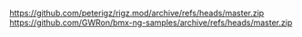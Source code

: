 https://github.com/peterigz/rigz.mod/archive/refs/heads/master.zip
https://github.com/GWRon/bmx-ng-samples/archive/refs/heads/master.zip
